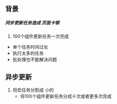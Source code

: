 ## 背景
##### 同步更新任务造成 页面卡顿
1. 100个组件更新任务一次完成
- 单个任务时间过长
- 执行太多的任务
- 批处理也不能解决问题
## 异步更新
1. 将宏任务分割成 小的
	- 将100个组件更新任务分成十次或者更多次完成
